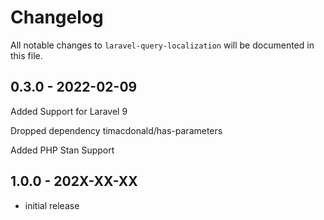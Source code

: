 # Changelog

All notable changes to `laravel-query-localization` will be documented in this file.

## 0.3.0 - 2022-02-09

Added Support for Laravel 9

Dropped dependency timacdonald/has-parameters

Added PHP Stan Support

## 1.0.0 - 202X-XX-XX

- initial release
